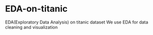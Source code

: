 # EDA-on-titanic

EDA(Exploratory Data Analysis) on titanic dataset
We use EDA for data cleaning and visualization
